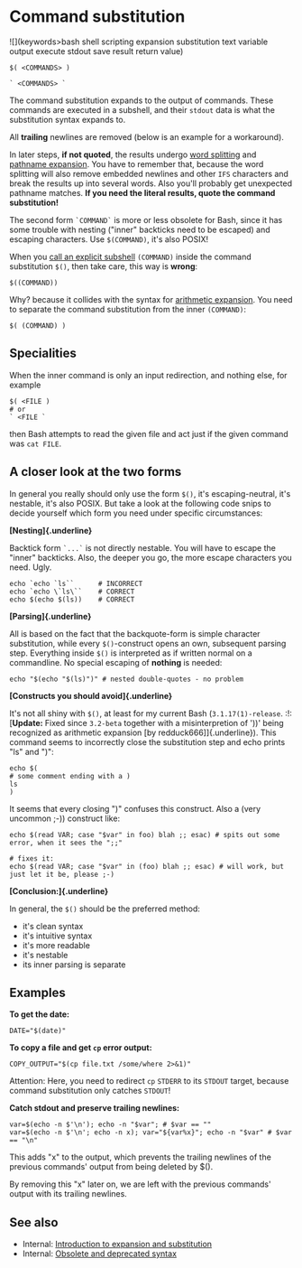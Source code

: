 # Command substitution

![](keywords>bash shell scripting expansion substitution text variable output execute stdout save result return value)

    $( <COMMANDS> )

    ` <COMMANDS> `

The command substitution expands to the output of commands. These
commands are executed in a subshell, and their `stdout` data is what the
substitution syntax expands to.

All **trailing** newlines are removed (below is an example for a
workaround).

In later steps, **if not quoted**, the results undergo [word
splitting](../../syntax/expansion/wordsplit.md) and [pathname
expansion](../../syntax/expansion/globs.md). You have to remember that, because
the word splitting will also remove embedded newlines and other `IFS`
characters and break the results up into several words. Also you\'ll
probably get unexpected pathname matches. **If you need the literal
results, quote the command substitution!**

The second form `` `COMMAND` `` is more or less obsolete for Bash, since
it has some trouble with nesting (\"inner\" backticks need to be
escaped) and escaping characters. Use `$(COMMAND)`, it\'s also POSIX!

When you [call an explicit subshell](../../syntax/ccmd/grouping_subshell.md)
`(COMMAND)` inside the command substitution `$()`, then take care, this
way is **wrong**:

    $((COMMAND))

Why? because it collides with the syntax for [arithmetic
expansion](../../syntax/expansion/arith.md). You need to separate the command
substitution from the inner `(COMMAND)`:

    $( (COMMAND) )

## Specialities

When the inner command is only an input redirection, and nothing else,
for example

    $( <FILE )
    # or
    ` <FILE `

then Bash attempts to read the given file and act just if the given
command was `cat FILE`.

## A closer look at the two forms

In general you really should only use the form `$()`, it\'s
escaping-neutral, it\'s nestable, it\'s also POSIX. But take a look at
the following code snips to decide yourself which form you need under
specific circumstances:

**[Nesting]{.underline}**

Backtick form `` `...` `` is not directly nestable. You will have to
escape the \"inner\" backticks. Also, the deeper you go, the more escape
characters you need. Ugly.

    echo `echo `ls``      # INCORRECT
    echo `echo \`ls\``    # CORRECT
    echo $(echo $(ls))    # CORRECT

**[Parsing]{.underline}**

All is based on the fact that the backquote-form is simple character
substitution, while every `$()`-construct opens an own, subsequent
parsing step. Everything inside `$()` is interpreted as if written
normal on a commandline. No special escaping of **nothing** is needed:

    echo "$(echo "$(ls)")" # nested double-quotes - no problem

**[Constructs you should avoid]{.underline}**

It\'s not all shiny with `$()`, at least for my current Bash
(`3.1.17(1)-release`. :!: [**Update:** Fixed since `3.2-beta` together
with a misinterpretion of \'))\' being recognized as arithmetic
expansion \[by redduck666\]]{.underline}). This command seems to
incorrectly close the substitution step and echo prints \"ls\" and
\")\":

    echo $(
    # some comment ending with a )
    ls
    )

It seems that every closing \")\" confuses this construct. Also a (very
uncommon ;-)) construct like:

    echo $(read VAR; case "$var" in foo) blah ;; esac) # spits out some error, when it sees the ";;"

    # fixes it:
    echo $(read VAR; case "$var" in (foo) blah ;; esac) # will work, but just let it be, please ;-)

**[Conclusion:]{.underline}**

In general, the `$()` should be the preferred method:

-   it\'s clean syntax
-   it\'s intuitive syntax
-   it\'s more readable
-   it\'s nestable
-   its inner parsing is separate

## Examples

**To get the date:**

    DATE="$(date)"

**To copy a file and get `cp` error output:**

    COPY_OUTPUT="$(cp file.txt /some/where 2>&1)"

Attention: Here, you need to redirect `cp` `STDERR` to its `STDOUT`
target, because command substitution only catches `STDOUT`!

**Catch stdout and preserve trailing newlines:**

    var=$(echo -n $'\n'); echo -n "$var"; # $var == ""
    var=$(echo -n $'\n'; echo -n x); var="${var%x}"; echo -n "$var" # $var == "\n"

This adds \"x\" to the output, which prevents the trailing newlines of
the previous commands\' output from being deleted by \$().

By removing this \"x\" later on, we are left with the previous
commands\' output with its trailing newlines.

## See also

-   Internal: [Introduction to expansion and
    substitution](../../syntax/expansion/intro.md)
-   Internal: [Obsolete and deprecated syntax](../../scripting/obsolete.md)
